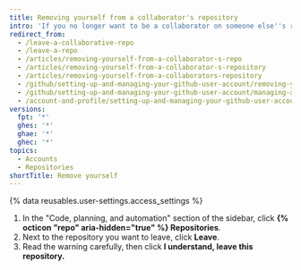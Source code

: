 ```yaml
---
title: Removing yourself from a collaborator's repository
intro: 'If you no longer want to be a collaborator on someone else''s repository, you can remove yourself.'
redirect_from:
  - /leave-a-collaborative-repo
  - /leave-a-repo
  - /articles/removing-yourself-from-a-collaborator-s-repo
  - /articles/removing-yourself-from-a-collaborator-s-repository
  - /articles/removing-yourself-from-a-collaborators-repository
  - /github/setting-up-and-managing-your-github-user-account/removing-yourself-from-a-collaborators-repository
  - /github/setting-up-and-managing-your-github-user-account/managing-access-to-your-personal-repositories/removing-yourself-from-a-collaborators-repository
  - /account-and-profile/setting-up-and-managing-your-github-user-account/managing-access-to-your-personal-repositories/removing-yourself-from-a-collaborators-repository
versions:
  fpt: '*'
  ghes: '*'
  ghae: '*'
  ghec: '*'
topics:
  - Accounts
  - Repositories
shortTitle: Remove yourself
---
```

{% data reusables.user-settings.access_settings %}
1. In the "Code, planning, and automation" section of the sidebar, click **{% octicon "repo" aria-hidden="true" %} Repositories**.
1. Next to the repository you want to leave, click **Leave**.
1. Read the warning carefully, then click **I understand, leave this repository.**
